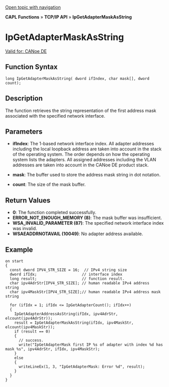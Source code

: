 [Open topic with navigation](../../../../../CANoeDEFamily.htm#Topics/CAPLFunctions/TCPIPAPI/Functions/CAPLfunctionIPGetAdapterMaskAsString.md)

**CAPL Functions** » **TCP/IP API** » **IpGetAdapterMaskAsString**

# IpGetAdapterMaskAsString

[Valid for: CANoe DE](../../../Shared/FeatureAvailability.md)

## Function Syntax

```plaintext
long IpGetAdapterMaskAsString( dword ifIndex, char mask[], dword count);
```

## Description

The function retrieves the string representation of the first address mask associated with the specified network interface.

## Parameters

- **ifIndex**: The 1-based network interface index. All adapter addresses including the local loopback address are taken into account in the stack of the operating system. The order depends on how the operating system lists the adapters. All assigned addresses including the VLAN addresses are taken into account in the CANoe DE product stack.

- **mask**: The buffer used to store the address mask string in dot notation.

- **count**: The size of the mask buffer.

## Return Values

- **0**: The function completed successfully.
- **ERROR_NOT_ENOUGH_MEMORY (8)**: The mask buffer was insufficient.
- **WSA_INVALID_PARAMETER (87)**: The specified network interface index was invalid.
- **WSAEADDRNOTAVAIL (10049)**: No adapter address available.

## Example

```plaintext
on start
{
  const dword IPV4_STR_SIZE = 16;  // IPv4 string size
  dword ifIdx;                    // interface index
  long result;                    // function result.
  char ipv4AdrStr[IPV4_STR_SIZE]; // human readable IPv4 address string
  char ipv4MaskStr[IPV4_STR_SIZE];// human readable IPv4 address mask string

  for (ifIdx = 1; ifIdx <= IpGetAdapterCount(); ifIdx++)
  {
    IpGetAdapterAddressAsString(ifIdx, ipv4AdrStr, elcount(ipv4AdrStr));
    result = IpGetAdapterMaskAsString(ifIdx, ipv4MaskStr, elcount(ipv4MaskStr));
    if (result == 0)
    {
      // success.
      write("IpGetAdapterMask first IP %s of adapter with index %d has mask %s", ipv4AdrStr, ifIdx, ipv4MaskStr);
    }
    else
    {
      writeLineEx(1, 3, "IpGetAdapterMask: Error %d", result);
    }
  }
}
```

